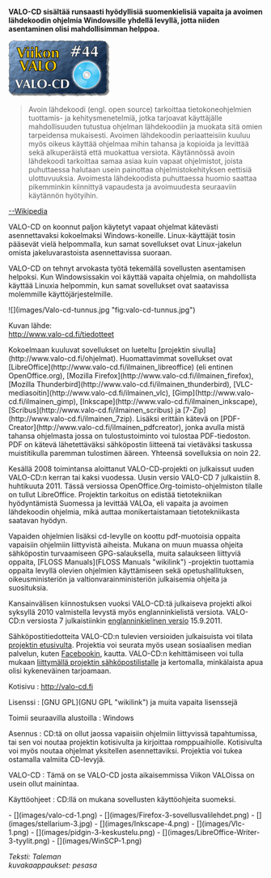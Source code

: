 <!--
Title: VALO-CD
Week: 1x44
Number: 44
Date: 2011/10/30
Pageimage: valo44-valocd.png
Tags: Windows,Aineisto,Ohjelmakokoelma
-->

**VALO-CD sisältää runsaasti hyödyllisiä suomenkielisiä vapaita ja
avoimen lähdekoodin ohjelmia Windowsille yhdellä levyllä, jotta niiden
asentaminen olisi mahdollisimman helppoa.**

![](images/valo44-valocd.png "valo44-valocd.png")

> Avoin lähdekoodi (engl. open source) tarkoittaa
> tietokoneohjelmien tuottamis- ja kehitysmenetelmiä, jotka tarjoavat
> käyttäjälle mahdollisuuden tutustua ohjelman lähdekoodiin ja muokata
> sitä omien tarpeidensa mukaisesti. Avoimen lähdekoodin periaatteisiin
> kuuluu myös oikeus käyttää ohjelmaa mihin tahansa ja kopioida ja
> levittää sekä alkuperäistä että muokattua versiota. Käytännössä avoin
> lähdekoodi tarkoittaa samaa asiaa kuin vapaat ohjelmistot, joista
> puhuttaessa halutaan usein painottaa ohjelmistokehityksen eettisiä
> ulottuvuuksia. Avoimesta lähdekoodista puhuttaessa huomio saattaa
> pikemminkin kiinnittyä vapaudesta ja avoimuudesta seuraaviin käytännön
> hyötyihin.

[--Wikipedia](http://fi.wikipedia.org/wiki/Avoin_lähdekoodi)

VALO-CD on koonnut paljon käytetyt vapaat ohjelmat kätevästi
asennettavaksi kokoelmaksi Windows-koneille. Linux-käyttäjät tosin
pääsevät vielä helpommalla, kun samat sovellukset ovat Linux-jakelun
omista jakeluvarastoista asennettavissa suoraan.

VALO-CD on tehnyt arvokasta työtä tekemällä sovellusten asentamisen
helpoksi. Kun Windowsissakin voi käyttää vapaita ohjelmia, on
mahdollista käyttää Linuxia helpommin, kun samat sovellukset ovat
saatavissa molemmille käyttöjärjestelmille.
<div class="rightimage" markdown="1">
![](images/Valo-cd-tunnus.jpg "fig:valo-cd-tunnus.jpg")

Kuvan lähde: <br />
<http://www.valo-cd.fi/tiedotteet>
</div>
Kokoelmaan kuuluvat
sovellukset on lueteltu [projektin
sivulla](http://www.valo-cd.fi/ohjelmat). Huomattavimmat sovellukset
ovat [LibreOffice](http://www.valo-cd.fi/ilmainen_libreoffice) (eli
entinen OpenOffice.org), [Mozilla
Firefox](http://www.valo-cd.fi/ilmainen_firefox), [Mozilla
Thunderbird](http://www.valo-cd.fi/ilmainen_thunderbird),
[VLC-mediasoitin](http://www.valo-cd.fi/ilmainen_vlc),
[Gimp](http://www.valo-cd.fi/ilmainen_gimp),
[Inkscape](http://www.valo-cd.fi/ilmainen_inkscape),
[Scribus](http://www.valo-cd.fi/ilmainen_scribus) ja
[7-Zip](http://www.valo-cd.fi/ilmainen_7zip). Lisäksi erittäin kätevä on
[PDF-Creator](http://www.valo-cd.fi/ilmainen_pdfcreator), jonka avulla
mistä tahansa ohjelmasta jossa on tulostustoiminto voi tulostaa
PDF-tiedoston. PDF on kätevä lähetettäväksi sähköpostin liitteenä tai
vietäväksi taskussa muistitikulla paremman tulostimen ääreen. Yhteensä
sovelluksia on noin 22.

Kesällä 2008 toimintansa aloittanut VALO-CD-projekti on julkaissut uuden
VALO-CD:n kerran tai kaksi vuodessa. Uusin versio VALO-CD 7 julkaistiin 8.
huhtikuuta 2011. Tässä versiossa OpenOffice.Org-toimisto-ohjelmiston
tilalle on tullut LibreOffice. Projektin tarkoitus on edistää
tietotekniikan hyödyntämistä Suomessa ja levittää VALOa, eli vapaita ja
avoimen lähdekoodin ohjelmia, mikä auttaa monikertaistamaan
tietotekniikasta saatavan hyödyn.

Vapaiden ohjelmien lisäksi cd-levylle on koottu pdf-muotoisia oppaita
vapaisiin ohjelmiin liittyvistä aiheista. Mukana on muun muassa ohjeita
sähköpostin turvaamiseen GPG-salauksella, muita salaukseen liittyviä
oppaita, [FLOSS Manuals](FLOSS Manuals "wikilink") -projektin tuottamia
oppaita levyllä olevien ohjelmien käyttämiseen sekä opetushallituksen,
oikeusministeriön ja valtionvarainministeriön julkaisemia ohjeita ja
suosituksia.

Kansainvälisen kiinnostuksen vuoksi VALO-CD:tä julkaiseva projekti alkoi
syksyllä 2010 valmistella levystä myös englanninkielistä versiota.
VALO-CD:n versiosta 7 julkaistiinkin [englanninkielinen
versio](http://www.valo-cd.org) 15.9.2011.

Sähköpostitiedotteita VALO-CD:n tulevien versioiden julkaisuista voi
tilata [projektin etusivulta](http://www.valo-cd.fi). Projektia voi
seurata myös usean sosiaalisen median palvelun, kuten
[Facebookin](http://www.facebook.com/pages/VALO-CD-Parhaat-vapaat-ohjelmat-Windowsille/76061677970),
kautta. VALO-CD:n kehittämiseen voi tulla mukaan [liittymällä projektin
sähköpostilistalle](http://www.valo-cd.fi/osallistu) ja kertomalla,
minkälaista apua olisi kykeneväinen tarjoamaan.

Kotisivu
:   <http://valo-cd.fi>

Lisenssi
:   [GNU GPL](GNU GPL "wikilink") ja muita vapaita lisenssejä

Toimii seuraavilla alustoilla
:   Windows

Asennus
:   CD:tä on ollut jaossa vapaisiin ohjelmiin liittyvissä tapahtumissa,
    tai sen voi noutaa projektin kotisivulta ja kirjoittaa
    romppuaihiolle. Kotisivulta voi myös noutaa ohjelmat yksitellen
    asennettaviksi. Projektia voi tukea ostamalla valmiita CD-levyjä.

VALO-CD
:   Tämä on se VALO-CD josta aikaisemmissa Viikon VALOissa on usein
    ollut mainintaa.

Käyttöohjeet
:   CD:llä on mukana sovellusten käyttöohjeita suomeksi.

<div class="psgallery" markdown="1">
-   [](images/valo-cd-1.png)
-   [](images/Firefox-3-sovellusvalilehdet.png)
-   [](images/stellarium-3.jpg)
-   [](images/Inkscape-4.png)
-   [](images/Vlc-1.png)
-   [](images/pidgin-3-keskustelu.png)
-   [](images/LibreOffice-Writer-3-tyylit.png)
-   [](images/WinSCP-1.png)
</div>

*Teksti: Taleman* <br />
*kuvakaappaukset: pesasa*
